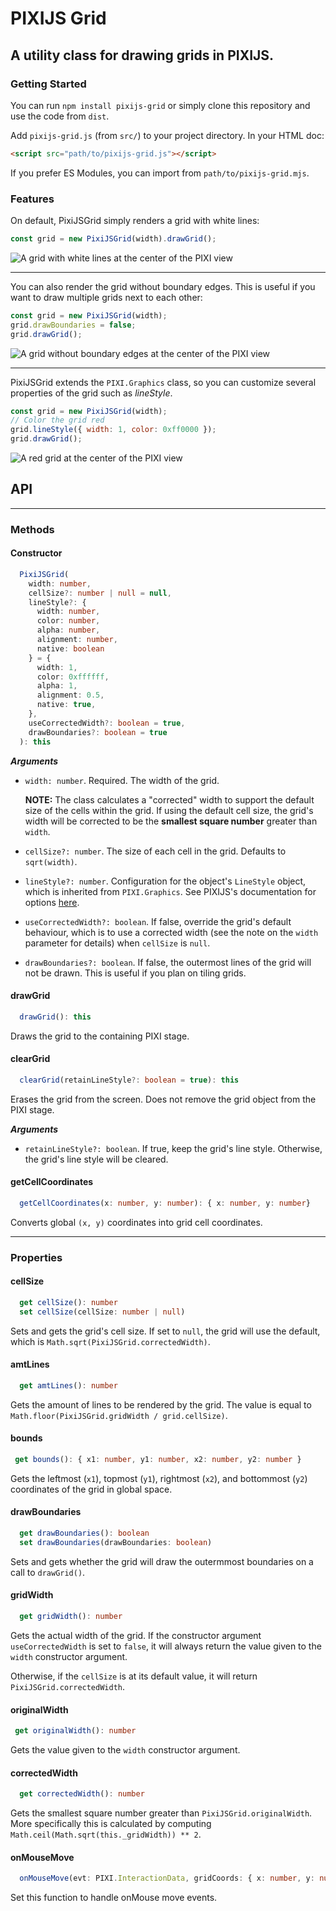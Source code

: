 # PIXIJS Grid
## A utility class for drawing grids in PIXIJS.

### Getting Started
You can run `npm install pixijs-grid` or simply clone this repository and use the code from `dist`.

Add `pixijs-grid.js` (from `src/`) to your project directory. 
In your HTML doc:
```html
<script src="path/to/pixijs-grid.js"></script>
```

If you prefer ES Modules, you can import from `path/to/pixijs-grid.mjs`.

### Features
On default, PixiJSGrid simply renders a grid with white lines:
```javascript
const grid = new PixiJSGrid(width).drawGrid();
```
![A grid with white lines at the center of the PIXI view](assets/plain-grid.png)

<hr>

You can also render the grid without boundary edges. This is useful if you want to draw
multiple grids next to each other:
```javascript
const grid = new PixiJSGrid(width);
grid.drawBoundaries = false;
grid.drawGrid();
```
![A grid without boundary edges at the center of the PIXI view](assets/edgeless-grid.png)
 
<hr>

PixiJSGrid extends the `PIXI.Graphics` class, so you can customize several properties of the grid such as *lineStyle*.
```javascript
const grid = new PixiJSGrid(width);
// Color the grid red
grid.lineStyle({ width: 1, color: 0xff0000 });
grid.drawGrid();
```
![A red grid at the center of the PIXI view](assets/red-grid.png)

## API
<hr>

### Methods

#### Constructor
```typescript
  PixiJSGrid(
    width: number,
    cellSize?: number | null = null,
    lineStyle?: {
      width: number,
      color: number,
      alpha: number,
      alignment: number,
      native: boolean
    } = {
      width: 1,
      color: 0xffffff,
      alpha: 1,
      alignment: 0.5,
      native: true,
    },
    useCorrectedWidth?: boolean = true,
    drawBoundaries?: boolean = true
  ): this
```
***Arguments***
- `width: number`. Required. The width of the grid.
  
  **NOTE:** The class calculates a "corrected" width to support the default size of the cells within the grid. If using the default cell size, the grid's width will be corrected to be the **smallest square number** greater than `width`.

- `cellSize?: number`. The size of each cell in the grid. Defaults to `sqrt(width)`.

- `lineStyle?: number`. Configuration for the object's `LineStyle` object, which is inherited from `PIXI.Graphics`. See PIXIJS's documentation for options [here](http://pixijs.download/release/docs/PIXI.Graphics.html#lineStyle).

- `useCorrectedWidth?: boolean`. If false, override the grid's default behaviour, which is to use a corrected width (see the note on the `width` parameter for details) when `cellSize` is `null`.

- `drawBoundaries?: boolean`. If false, the outermost lines of the grid will not be drawn. This is useful if you plan on tiling grids.

#### drawGrid
```typescript
  drawGrid(): this
```
Draws the grid to the containing PIXI stage.

#### clearGrid
```typescript
  clearGrid(retainLineStyle?: boolean = true): this
```
Erases the grid from the screen. Does not remove the grid object from the PIXI stage.

***Arguments***
- `retainLineStyle?: boolean`. If true, keep the grid's line style. Otherwise, the grid's line style will be cleared.

#### getCellCoordinates
```typescript
  getCellCoordinates(x: number, y: number): { x: number, y: number}
```
Converts global `(x, y)` coordinates into grid cell coordinates.

<hr>

### Properties

#### cellSize
```typescript
  get cellSize(): number
  set cellSize(cellSize: number | null)
```

Sets and gets the grid's cell size. If set to `null`, the grid will use the default, which is `Math.sqrt(PixiJSGrid.correctedWidth)`.

#### amtLines
```typescript
  get amtLines(): number
```
Gets the amount of lines to be rendered by the grid. The value is equal to `Math.floor(PixiJSGrid.gridWidth / grid.cellSize)`.

#### bounds
```typescript
 get bounds(): { x1: number, y1: number, x2: number, y2: number } 
```
Gets the leftmost (`x1`), topmost (`y1`), rightmost (`x2`), and bottommost (`y2`) coordinates of the grid in global space.

#### drawBoundaries
```typescript
  get drawBoundaries(): boolean
  set drawBoundaries(drawBoundaries: boolean)
```
Sets and gets whether the grid will draw the outermmost boundaries on a call to `drawGrid()`.

#### gridWidth
```typescript
  get gridWidth(): number
```
Gets the actual width of the grid. If the constructor argument `useCorrectedWidth` is set to `false`, it will always return the value given to the `width` constructor argument.

Otherwise, if the `cellSize` is at its default value, it will return `PixiJSGrid.correctedWidth`.

#### originalWidth
```typescript
 get originalWidth(): number
```
Gets the value given to the `width` constructor argument.

#### correctedWidth
```typescript
  get correctedWidth(): number
```
Gets the smallest square number greater than `PixiJSGrid.originalWidth`. More specifically this is calculated by computing `Math.ceil(Math.sqrt(this._gridWidth)) ** 2`.


#### onMouseMove
```typescript
  onMouseMove(evt: PIXI.InteractionData, gridCoords: { x: number, y: number }): void
```
Set this function to handle onMouse move events.